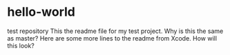 # hello-world
test repository
This the readme file for my test project.
Why is this the same as master?
Here are some more lines to the readme from Xcode. How will this look?
